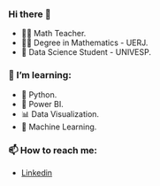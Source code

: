 ### Hi there 👋

<!--
**elainepereiraf/elainepereiraf** is a ✨ _special_ ✨ repository because its `README.md` (this file) appears on your GitHub profile.

Here are some ideas to get you started:

- 🔭 I’m currently working on ...
- 🌱 I’m currently learning ...
- 👯 I’m looking to collaborate on ...
- 🤔 I’m looking for help with ...
- 💬 Ask me about ...
- 📫 How to reach me: ...
- 😄 Pronouns: ...
- ⚡ Fun fact: ...
-->

* 👩‍🏫 Math Teacher.
* 👩‍🎓 Degree in Mathematics - UERJ.
* 👩‍ Data Science Student - UNIVESP.

### 🌱 I’m learning:
* 🐍 Python.
* 🧮 Power BI.
* 📊 Data Visualization.
* 🔮 Machine Learning. 
### 📫 How to reach me:
*  [Linkedin]( https://www.linkedin.com/in/elainepereiraf )
